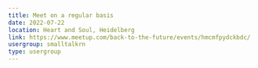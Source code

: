 ```yaml
---
title: Meet on a regular basis
date: 2022-07-22
location: Heart and Soul, Heidelberg
link: https://www.meetup.com/back-to-the-future/events/hmcmfpydckbdc/
usergroup: smalltalkrn
type: usergroup
---
```

